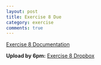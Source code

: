 ```yaml
---
layout: post
title: Exercise 8 Due
category: exercise
comments: true
---
```


[Exercise 8 Documentation](exercises/maya-rigging.html)

**Upload by 6pm:** [Exercise 8 Dropbox](https://psu.box.com/signup/collablink/d_6058208509/11d6a4d8e9e573)
